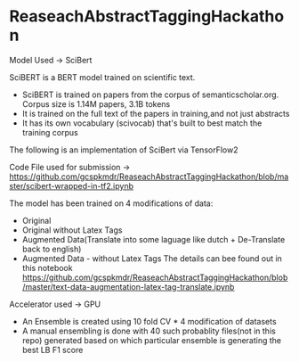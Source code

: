 # ReaseachAbstractTaggingHackathon

Model Used -> SciBert

SciBERT is a BERT model trained on scientific text.

* SciBERT is trained on papers from the corpus of semanticscholar.org. Corpus size is 1.14M papers, 3.1B tokens
* It is trained on the full text of the papers in training,and not just abstracts
* It has its own vocabulary (scivocab) that's built to best match the training corpus

The following is an implementation of SciBert via TensorFlow2

Code File used for submission -> https://github.com/gcspkmdr/ReaseachAbstractTaggingHackathon/blob/master/scibert-wrapped-in-tf2.ipynb

The model has been trained on 4 modifications of data:
* Original
* Original without Latex Tags
* Augmented Data(Translate into some laguage like dutch + De-Translate back to english)
* Augmented Data - without Latex Tags
The details can bee found out in this notebook https://github.com/gcspkmdr/ReaseachAbstractTaggingHackathon/blob/master/text-data-augmentation-latex-tag-translate.ipynb

Accelerator used -> GPU

* An Ensemble is created using 10 fold CV * 4 modification of datasets
* A manual ensembling is done with 40 such probablity files(not in this repo) generated based on which particular ensemble is generating the best LB F1 score
